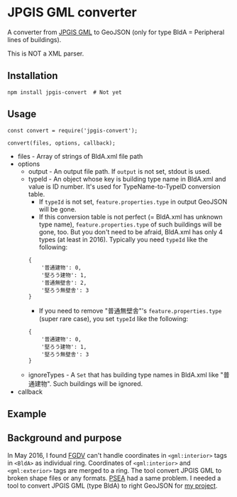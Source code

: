 # JPGIS GML converter

A converter from [JPGIS GML](http://fgd.gsi.go.jp/download/) to GeoJSON (only for type BldA = Peripheral lines of buildings).

This is NOT a XML parser.

## Installation

```
npm install jpgis-convert  # Not yet
```

## Usage

```
const convert = require('jpgis-convert');

convert(files, options, callback);
```

- files - Array of strings of BldA.xml file path
- options
	- output - An output file path. If ```output``` is not set, stdout is used.
	- typeId - An object whose key is building type name in BldA.xml and value is ID number. It's used for TypeName-to-TypeID conversion table.
		- If ```typeId``` is not set, ```feature.properties.type``` in output GeoJSON will be gone.
		- If this conversion table is not perfect (= BldA.xml has unknown type name), ```feature.properties.type``` of such buildings will be gone, too. But you don't need to be afraid, BldA.xml has only 4 types (at least in 2016). Typically you need ```typeId``` like the following:
		```
		{
			'普通建物': 0,
			'堅ろう建物': 1,
			'普通無壁舎': 2,
			'堅ろう無壁舎': 3
		}
		```
		- If you need to remove "普通無壁舎"'s ```feature.properties.type``` (super rare case), you set ```typeId``` like the following:
		```
		{
			'普通建物': 0,
			'堅ろう建物': 1,
			'堅ろう無壁舎': 3
		}
		```	
	- ignoreTypes - A ```Set``` that has building type names in BldA.xml like "普通建物". Such buildings will be ignored.
- callback

## Example

## Background and purpose

In May 2016, I found [FGDV](http://fgd.gsi.go.jp/download/menu.php) can't handle coordinates in ```<gml:interior>``` tags in ```<BldA>``` as individual ring. Coordinates of ```<gml:interior>``` and ```<gml:exterior>``` tags are merged to a ring. The tool convert JPGIS GML to broken shape files or any formats. [PSEA](http://psgsv2.gsi.go.jp/koukyou/public/sien/pindex.html) had a same problem. I needed a tool to convert JPGIS GML (type BldA) to right GeoJSON for [my project](https://github.com/knt5/city-generator).

